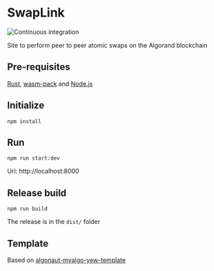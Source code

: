 # SwapLink

![Continuous integration](https://github.com/ivanschuetz/swaplink/actions/workflows/actions.yml/badge.svg)

Site to perform peer to peer atomic swaps on the Algorand blockchain

## Pre-requisites

[Rust](https://www.rust-lang.org/tools/install), [wasm-pack](https://rustwasm.github.io/wasm-pack/installer/) and [Node.js](https://nodejs.org/en/)

## Initialize

```
npm install
```

## Run

```
npm run start:dev
```

Url: http://localhost:8000

## Release build

```
npm run build
```

The release is in the `dist/` folder

## Template

Based on [algonaut-myalgo-yew-template](https://github.com/ivanschuetz/algonaut-myalgo-yew-template)
